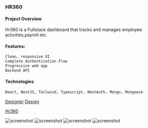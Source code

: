### HR360

#### Project Overview

Hr360 is a Fullstack dashboard that tracks and manages employee activities,payroll etc

#### Features:

```bash
Clean, responsive UI
Complete Authentication Flow
Progressive web app
Backend API

```

#### Technologies

```bash
React, NextJS, Tailwind, Typescript, NextAuth, Mongo, Mongoose
```

[Designer](https://www.behance.net/Barbaraani)
[Design](https://www.behance.net/gallery/189238867/HR-Dashboard-Concept-HR360)

[Hr360](https://hr-360-dashboard.vercel.app/)

![screenshot](<assets/Screenshot 2024-03-24 at 14.37.18.png>)
![screenshot](<assets/Screenshot 2024-03-24 at 14.37.45.png>)
![screenshot](<assets/Screenshot 2024-03-24 at 15.13.36.png>)
![screenshot](<assets/Screenshot 2024-03-24 at 14.38.00.png>)
